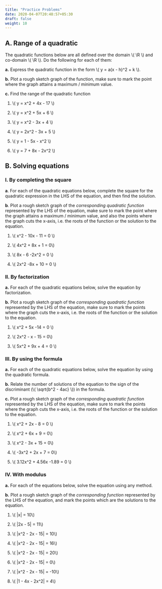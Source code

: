 ```yaml
---
title: "Practice Problems"
date: 2020-04-07T20:48:57+05:30
draft: false
weight: 10
---
```


## A. Range of a quadratic

The quadratic functions below are all defined over the domain \\( \R \\) and co-domain \\( \R \\). Do the following for each of them:

**a.** Express the quadratic function in the form \\( y = a(x - h)^2 + k \\).  

**b.** Plot a rough sketch graph of the function, make sure to mark the point where the graph attains a maximum / minimum value.  

**c.** Find the range of the quadratic function  

1. \\( y = x^2 + 4x - 17 \\)

2. \\( y = x^2 + 5x + 6 \\)

3. \\( y = x^2 - 3x + 4 \\)

4. \\( y = 2x^2 - 3x + 5 \\)

5. \\( y = 1 - 5x - x^2 \\)

6. \\( y = 7 + 8x - 2x^2 \\)

## B. Solving equations

### I. By completing the square

**a**. For each of the quadratic equations below, complete the square for the quadratic expression in the LHS of the equation, and then find the solution.  

**b**. Plot a rough sketch graph of the *corresponding quadratic function* represented by the LHS of the equation, make sure to mark the point where the graph attains a maximum / minimum value, and also the points where the graph cuts the x-axis, i.e. the roots of the function or the solution to the equation.  

1. \\( x^2 - 10x - 11 = 0 \\)

2. \\( 4x^2 + 8x + 1 = 0\\)

3. \\( 8x - 6 -2x^2 = 0 \\)

4. \\( 2x^2 -8x + 10 = 0 \\)

### II. By factorization

**a.** For each of the quadratic equations below, solve the equation by factorization. 

**b.** Plot a rough sketch graph of the *corresponding quadratic function* represented by the LHS of the equation, make sure to mark the points where the graph cuts the x-axis, i.e. the roots of the function or the solution to the equation.

1. \\( x^2 + 5x -14 = 0 \\)

2. \\( 2x^2 - x - 15 = 0\\)

3. \\( 5x^2 + 9x + 4 = 0 \\)

### III. By using the formula

**a.** For each of the quadratic equations below, solve the equation by using the quadratic formula.

**b.** Relate the number of solutions of the equation to the sign of the discriminant (\\( \sqrt{b^2 - 4ac} \\)) in the formula.

**c.** Plot a rough sketch graph of the *corresponding quadratic function* represented by the LHS of the equation, make sure to mark the points where the graph cuts the x-axis, i.e. the roots of the function or the solution to the equation.

1. \\( x^2 + 2x - 8 = 0 \\)

2. \\( x^2 + 6x + 9 = 0\\)

2. \\( x^2 - 3x + 15 = 0\\)

2. \\( -3x^2 + 2x + 7 = 0\\)

3. \\( 3.12x^2 + 4.56x -1.89 = 0 \\)

### IV. With modulus

**a.** For each of the equations below, solve the equation using any method.

**b.** Plot a rough sketch graph of the *corresponding function* represented by the LHS of the equation, and mark the points which are the solutions to the equation.

1. \\( |x| = 10\\)

2. \\( |2x - 5| = 11\\)

3. \\( |x^2 - 2x - 15| = 10\\)

3. \\( |x^2 - 2x - 15| = 16\\)

3. \\( |x^2 - 2x - 15| = 20\\)

3. \\( |x^2 - 2x - 15| = 0\\)

3. \\( |x^2 - 2x - 15| = -10\\)

3. \\( |1 - 4x - 2x^2| = 4\\)

